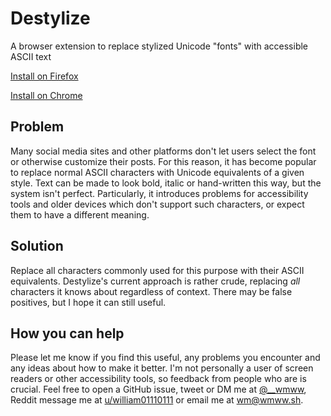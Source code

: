 # Destylize
A browser extension to replace stylized Unicode "fonts" with accessible ASCII text

[Install on Firefox](https://addons.mozilla.org/firefox/addon/destylize/)

[Install on Chrome](https://chrome.google.com/webstore/detail/ailchnlcihmbjhdikpfmeclpejbaggcp)

## Problem
Many social media sites and other platforms don't let users select the font or otherwise customize their posts. For this reason, it has become popular to replace normal ASCII characters with Unicode equivalents of a given style. Text can be made to look bold, italic or hand-written this way, but the system isn't perfect. Particularly, it introduces problems for accessibility tools and older devices which don't support such characters, or expect them to have a different meaning.

## Solution
Replace all characters commonly used for this purpose with their ASCII equivalents. Destylize's current approach is rather crude, replacing *all* characters it knows about regardless of context. There may be false positives, but I hope it can still useful.

## How you can help
Please let me know if you find this useful, any problems you encounter and any ideas about how to make it better. I'm not personally a user of screen readers or other accessibility tools, so feedback from people who are is crucial. Feel free to open a GitHub issue, tweet or DM me at [@__wmww](https://twitter.com/__wmww), Reddit message me at [u/william01110111](https://www.reddit.com/message/compose/?to=william01110111) or email me at wm@wmww.sh.

